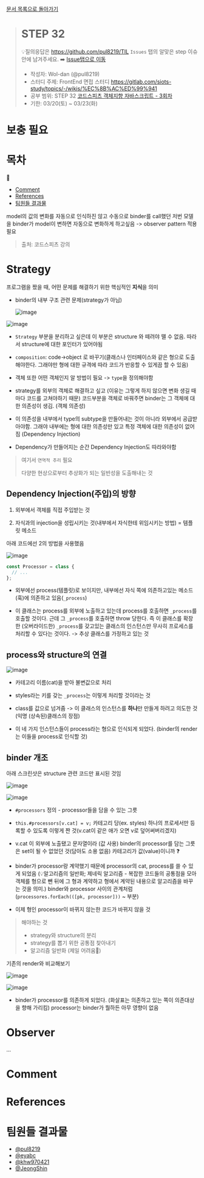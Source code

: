 [문서 목록으로 돌아가기](README.md)

> # STEP 32
>
> 💡질의응답은 <https://github.com/pul8219/TIL> `Issues` 탭의 알맞은 step 이슈안에 남겨주세요. ➡️ [Issue탭으로 이동](https://github.com/pul8219/TIL/issues)
>
> - 작성자: Wol-dan (@pul8219)
> - 스터디 주제: FrontEnd 면접 스터디 <https://gitlab.com/siots-study/topics/-/wikis/%EC%8B%AC%ED%99%941>
> - 공부 범위: STEP 32 [코드스피츠 객체지향 자바스크립트 - 3회차](https://www.youtube.com/watch?v=D450fPGffTg)
> - 기한: 03/20(토) ~ 03/23(화)

# 보충 필요

# 목차

💬

- [Comment](#comment)
- [References](#references)
- [팀원들 결과물‍](#팀원들-결과물)

model의 값의 변화를 자동으로 인식하진 않고 수동으로 binder를 call했던 저번 모델을 binder가 model이 변하면 자동으로 변화하게 하고싶음 -> observer pattern 적용 필요

> 출처: 코드스피츠 강의

# Strategy

프로그램을 짰을 때, 어떤 문제를 해결하기 위한 핵심적인 **지식**을 의미

- binder의 내부 구조 관련 문제(strategy가 아님)

  ![image](https://user-images.githubusercontent.com/33214449/112159711-cb2b6300-8c2c-11eb-96b8-ca9e6203633a.png)

![image](https://user-images.githubusercontent.com/33214449/112159923-fdd55b80-8c2c-11eb-96a7-8bb5ec0973aa.png)

- `Strategy` 부분을 분리하고 싶은데 이 부분은 structure 와 떼려야 뗄 수 없음. 따라서 structure에 대한 포인터가 있어야됨

- `composition`: code->object 로 바꾸기(클래스나 인터페이스와 같은 형으로 도출해야한다. 그래야만 형에 대한 규격에 따라 코드가 반응할 수 있게끔 할 수 있음)

- 객체 또한 어떤 객체인지 알 방법이 필요 -> `type`을 정의해야함

- strategy를 외부의 객체로 해결하고 싶고 (이유는 그렇게 하지 않으면 변화 생길 때마다 코드를 고쳐야하기 때문) 코드부분을 객체로 바꿔주면 binder는 그 객체에 대한 의존성이 생김. (객체 의존성)

- 이 의존성을 내부에서 type의 subtype을 만들어내는 것이 아니라 외부에서 공급받아야함. 그래야 내부에는 형에 대한 의존성만 있고 특정 객체에 대한 의존성이 없어짐 (Dependency Injection)

- Dependency가 만들어지는 순간 Dependency Injection도 따라와야함

> 여기서 `연역적 추리` 필요
>
> 다양한 현상으로부터 추상화가 되는 일반성을 도출해내는 것

## Dependency Injection(주입)의 방향

1. 외부에서 객체를 직접 주입받는 것

2. 자식과의 injection을 성립시키는 것(내부에서 자식한테 위임시키는 방법) = 템플릿 메소드

아래 코드에선 2의 방법을 사용했음

![image](https://user-images.githubusercontent.com/33214449/112165410-1005c880-8c32-11eb-8dde-9090c5f27746.png)

```js
const Processor = class {
  // ...
};
```

- 외부에선 process(템플릿)로 보이지만, 내부에선 자식 쪽에 의존하고있는 메소드(훅)에 의존하고 있음(`_process`)

- 이 클래스는 process를 외부에 노출하고 있는데 process를 호출하면 `_process`를 호출할 것이다. 근데 그 `_process`를 호출하면 throw 당한다. 즉 이 클래스를 확장한 (오버라이드한) `_process`를 갖고있는 클래스의 인스턴스만 무사히 프로세스를 처리할 수 있다는 것이다. -> 추상 클래스를 가정하고 있는 것

## process와 structure의 연결

![image](https://user-images.githubusercontent.com/33214449/112165499-257af280-8c32-11eb-8a2a-a83f18d2aa17.png)

- 카테고리 이름(cat)을 받아 불변값으로 처리

- styles라는 키를 갖는 `_process`는 이렇게 처리할 것이라는 것

- class를 값으로 넘겨줌 -> 이 클래스의 인스턴스를 **하나**만 만들게 하려고 의도한 것(익명 (상속된)클래스의 장점)

- 이 네 가지 인스턴스들이 process라는 형으로 인식되게 되었다. (binder의 render는 이들을 process로 인식할 것)

## binder 개조

아래 스크린샷은 structure 관련 코드만 표시된 것임

![image](https://user-images.githubusercontent.com/33214449/112177263-19942e00-8c3c-11eb-9367-c5493b5a1331.png)

![image](https://user-images.githubusercontent.com/33214449/112177364-2fa1ee80-8c3c-11eb-9210-6fab232528ef.png)

- `#processors` 정의 - processor들을 담을 수 있는 그릇
- `this.#processors[v.cat] = v;` 카테고리 당(ex. styles) 하나의 프로세서만 등록할 수 있도록 이렇게 짠 것(v.cat이 같은 애가 오면 v로 덮어써버리겠지)
- v.cat 이 외부에 노출됐고 문자열이라 (값 사용) binder의 processor를 담는 그릇은 set이 될 수 없었던 것(담아도 소용 없음) 카테고리가 값(value)이니까 ❓

- binder가 processor랑 계약했기 때문에 processor의 cat, process를 쓸 수 있게 되었음 (💡알고리즘의 일반화; 제네릭 알고리즘 - 복잡한 코드들의 공통점을 모아 객체를 형으로 뺀 뒤에 그 형과 계약하고 형에서 계약된 내용으로 알고리즘을 바꾸는 것을 의미.) binder와 processor 사이의 관계처럼 (`processores.forEach(([pk, processor]))` ~ 부분)

- 이제 형인 processor이 바뀌지 않는한 코드가 바뀌지 않을 것

> 해야하는 것
>
> - strategy와 structure의 분리
> - strategy를 뽑기 위한 공통점 찾아내기
> - 알고리즘 일반화 (제일 어려움🌟)

기존의 render와 비교해보기

![image](https://user-images.githubusercontent.com/33214449/112178699-514fa580-8c3d-11eb-8350-7e7f22508042.png)

![image](https://user-images.githubusercontent.com/33214449/112179475-139f4c80-8c3e-11eb-9e62-e43e5acb8318.png)

- binder가 processor를 의존하게 되었다. (화살표는 의존하고 있는 쪽이 의존대상을 향해 가리킴) processor는 binder가 뭘하든 아무 영향이 없음

# Observer

...

# Comment

# References

# 팀원들 결과물

- [@pul8219]()
- [@eyabc]()
- [@khw970421]()
- [@JeongShin]()
